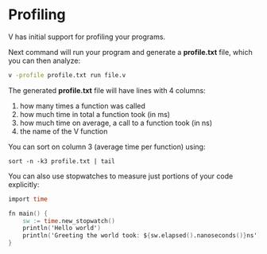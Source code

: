# Profiling

V has initial support for profiling your programs.

Next command will run your program and generate a **profile.txt** file, which you can then analyze:

```bash
v -profile profile.txt run file.v
```

The generated **profile.txt** file will have lines with 4 columns:

1. how many times a function was called
2. how much time in total a function took (in ms)
3. how much time on average, a call to a function took (in ns)
4. the name of the V function

You can sort on column 3 (average time per function) using:

```shell
sort -n -k3 profile.txt | tail
```

You can also use stopwatches to measure just portions of your code explicitly:

```v play
import time

fn main() {
	sw := time.new_stopwatch()
	println('Hello world')
	println('Greeting the world took: ${sw.elapsed().nanoseconds()}ns')
}
```
